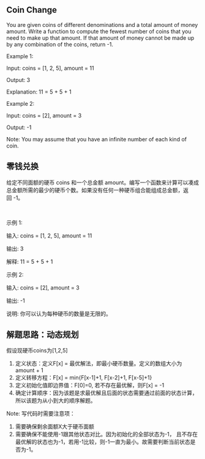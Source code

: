 ## Coin Change

You are given coins of different denominations and a total amount of money amount. Write a function to compute the fewest number of coins that you need to make up that amount. If that amount of money cannot be made up by any combination of the coins, return -1.

Example 1:

Input: coins = [1, 2, 5], amount = 11

Output: 3 

Explanation: 11 = 5 + 5 + 1

Example 2:

Input: coins = [2], amount = 3

Output: -1

Note:
You may assume that you have an infinite number of each kind of coin.


## 零钱兑换

给定不同面额的硬币 coins 和一个总金额 amount。编写一个函数来计算可以凑成总金额所需的最少的硬币个数。如果没有任何一种硬币组合能组成总金额，返回 -1。

 

示例 1:

输入: coins = [1, 2, 5], amount = 11

输出: 3 

解释: 11 = 5 + 5 + 1

示例 2:

输入: coins = [2], amount = 3

输出: -1
 

说明:
你可以认为每种硬币的数量是无限的。

## 解题思路：动态规划

假设现硬币coins为[1,2,5]
1. 定义状态：定义F[x] = 最优解法，即最小硬币数量。定义的数组大小为amount + 1
2. 定义转移方程：F[x] = min{F[x-1]+1, F[x-2]+1, F[x-5]+1}
3. 定义初始化值即边界值：F[0]=0, 若不存在最优解，则F[x] = -1
4. 确定计算顺序：因为该题是求最优解且后面的状态需要通过前面的状态计算，所以该题为从小到大的顺序解题。

Note: 写代码时需要注意项：
1. 需要确保剩余面额X大于硬币面额
2. 需要确保不能使用-1跟其他状态对比。因为初始化的全部状态为-1， 且不存在最优解的状态也为-1，若用-1比较，则-1一直为最小。故需要判断当前状态是否为-1。
